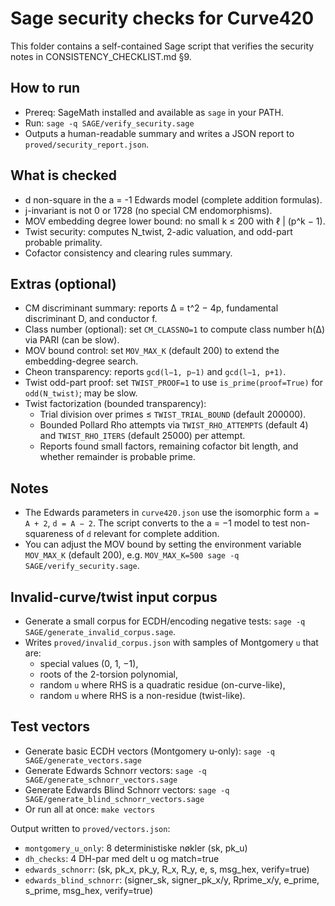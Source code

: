 # Sage security checks for Curve420

This folder contains a self-contained Sage script that verifies the security notes in CONSISTENCY_CHECKLIST.md §9.

## How to run

- Prereq: SageMath installed and available as `sage` in your PATH.
- Run: `sage -q SAGE/verify_security.sage`
- Outputs a human-readable summary and writes a JSON report to `proved/security_report.json`.

## What is checked

- d non-square in the a = -1 Edwards model (complete addition formulas).
- j-invariant is not 0 or 1728 (no special CM endomorphisms).
- MOV embedding degree lower bound: no small k ≤ 200 with ℓ | (p^k − 1).
- Twist security: computes N_twist, 2-adic valuation, and odd-part probable primality.
- Cofactor consistency and clearing rules summary.

## Extras (optional)

- CM discriminant summary: reports Δ = t^2 − 4p, fundamental discriminant D, and conductor f.
- Class number (optional): set `CM_CLASSNO=1` to compute class number h(Δ) via PARI (can be slow).
- MOV bound control: set `MOV_MAX_K` (default 200) to extend the embedding-degree search.
- Cheon transparency: reports `gcd(l−1, p−1)` and `gcd(l−1, p+1)`.
- Twist odd-part proof: set `TWIST_PROOF=1` to use `is_prime(proof=True)` for `odd(N_twist)`; may be slow.
- Twist factorization (bounded transparency):
  - Trial division over primes ≤ `TWIST_TRIAL_BOUND` (default 200000).
  - Bounded Pollard Rho attempts via `TWIST_RHO_ATTEMPTS` (default 4) and `TWIST_RHO_ITERS` (default 25000) per attempt.
  - Reports found small factors, remaining cofactor bit length, and whether remainder is probable prime.

## Notes

- The Edwards parameters in `curve420.json` use the isomorphic form `a = A + 2`, `d = A − 2`. The script converts to the a = −1 model to test non-squareness of `d` relevant for complete addition.
- You can adjust the MOV bound by setting the environment variable `MOV_MAX_K` (default 200), e.g. `MOV_MAX_K=500 sage -q SAGE/verify_security.sage`.

## Invalid-curve/twist input corpus

- Generate a small corpus for ECDH/encoding negative tests: `sage -q SAGE/generate_invalid_corpus.sage`.
- Writes `proved/invalid_corpus.json` with samples of Montgomery `u` that are:
  - special values (0, 1, −1),
  - roots of the 2-torsion polynomial,
  - random `u` where RHS is a quadratic residue (on-curve-like),
  - random `u` where RHS is a non-residue (twist-like).

## Test vectors

- Generate basic ECDH vectors (Montgomery u-only): `sage -q SAGE/generate_vectors.sage`
- Generate Edwards Schnorr vectors: `sage -q SAGE/generate_schnorr_vectors.sage`
- Generate Edwards Blind Schnorr vectors: `sage -q SAGE/generate_blind_schnorr_vectors.sage`
- Or run all at once: `make vectors`

Output written to `proved/vectors.json`:
- `montgomery_u_only`: 8 deterministiske nøkler (sk, pk_u)
- `dh_checks`: 4 DH-par med delt u og match=true
- `edwards_schnorr`: (sk, pk_x, pk_y, R_x, R_y, e, s, msg_hex, verify=true)
- `edwards_blind_schnorr`: (signer_sk, signer_pk_x/y, Rprime_x/y, e_prime, s_prime, msg_hex, verify=true)
